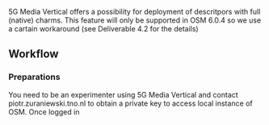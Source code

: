 
5G Media Vertical offers a possibility for deployment of descritpors with full (native) charms. 
This feature will only be supported in OSM 6.0.4 so we use a cartain workaround (see Deliverable 4.2 for the details)

## Workflow

### Preparations
You need to be an experimenter using 5G Media Vertical and contact piotr.zuraniewski.tno.nl to obtain a private key to access local instance of OSM.
Once logged in
